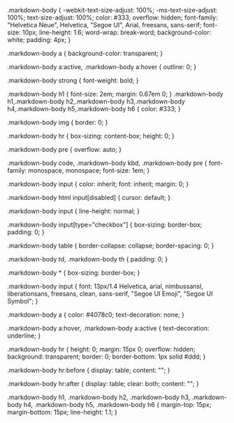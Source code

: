 .markdown-body {
  -webkit-text-size-adjust: 100%;
  -ms-text-size-adjust: 100%;
  text-size-adjust: 100%;
  color: #333;
  overflow: hidden;
  font-family: "Helvetica Neue", Helvetica, "Segoe UI", Arial, freesans, sans-serif;
  font-size: 10px;
  line-height: 1.6;
  word-wrap: break-word;
  background-color: white;
  padding: 4px;
}

.markdown-body a {
  background-color: transparent;
}

.markdown-body a:active,
.markdown-body a:hover {
  outline: 0;
}

.markdown-body strong {
  font-weight: bold;
}

.markdown-body h1 {
  font-size: 2em;
  margin: 0.67em 0;
}
.markdown-body h1,.markdown-body h2,.markdown-body h3,.markdown-body h4,.markdown-body h5,.markdown-body h6 {
  color: #333;
}

.markdown-body img {
  border: 0;
}

.markdown-body hr {
  box-sizing: content-box;
  height: 0;
}

.markdown-body pre {
  overflow: auto;
}

.markdown-body code,
.markdown-body kbd,
.markdown-body pre {
  font-family: monospace, monospace;
  font-size: 1em;
}

.markdown-body input {
  color: inherit;
  font: inherit;
  margin: 0;
}

.markdown-body html input[disabled] {
  cursor: default;
}

.markdown-body input {
  line-height: normal;
}

.markdown-body input[type="checkbox"] {
  box-sizing: border-box;
  padding: 0;
}

.markdown-body table {
  border-collapse: collapse;
  border-spacing: 0;
}

.markdown-body td,
.markdown-body th {
  padding: 0;
}

.markdown-body * {
  box-sizing: border-box;
}

.markdown-body input {
  font: 13px/1.4 Helvetica, arial, nimbussansl, liberationsans, freesans, clean, sans-serif, "Segoe UI Emoji", "Segoe UI Symbol";
}

.markdown-body a {
  color: #4078c0;
  text-decoration: none;
}

.markdown-body a:hover,
.markdown-body a:active {
  text-decoration: underline;
}

.markdown-body hr {
  height: 0;
  margin: 15px 0;
  overflow: hidden;
  background: transparent;
  border: 0;
  border-bottom: 1px solid #ddd;
}

.markdown-body hr:before {
  display: table;
  content: "";
}

.markdown-body hr:after {
  display: table;
  clear: both;
  content: "";
}

.markdown-body h1,
.markdown-body h2,
.markdown-body h3,
.markdown-body h4,
.markdown-body h5,
.markdown-body h6 {
  margin-top: 15px;
  margin-bottom: 15px;
  line-height: 1.1;
}
